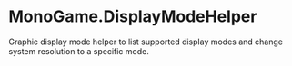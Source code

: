 # MonoGame.DisplayModeHelper
Graphic display mode helper to list supported display modes and change system resolution to a specific mode.
